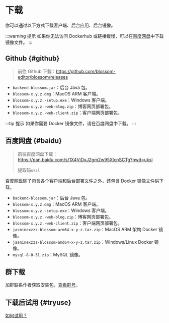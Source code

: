 <script setup lang="ts">
import { onMounted } from 'vue'
import { info } from '../../scripts/stat-api'

onMounted(() => {
  info()
})
</script>

# 下载

你可以通过以下方式下载客户端、后台应用、后台镜像。

:::warning 提示
如果你无法访问 Dockerhub 或链接缓慢，可以在[百度网盘](./download#baidu)中下载镜像文件。
:::

## Github {#github}

> 前往 Github 下载：https://github.com/blossom-editor/blossom/releases

<bl-img src="../../imgs/deploy/download_github.png" width="200px"/>

- `backend-blossom.jar`：后台 Java 包。
- `blossom-x.y.z.dmg`：MacOS ARM 客户端。
- `blossom-x.y.z.-setup.exe`：Windows 客户端。
- `blossom-x.y.z.-web-blog.zip`：博客网页部署包。
- `blossom-x.y.z.-web-client.zip`：客户端网页部署包。

:::tip 提示
如果你需要 Docker 镜像文件，请在百度网盘中下载。
:::

## 百度网盘 {#baidu}

> 前往百度网盘下载：https://pan.baidu.com/s/1X4ViDxJ2gm2w95XlcpSCTg?pwd=uksl
>
> 提取码`uksl`

<bl-img src="../../imgs/deploy/download_baidu.png" width="300px"/>

百度网盘除了包含各个客户端和后台部署文件之外，还包含 Docker 镜像文件供下载。

- `backend-blossom.jar`：后台 Java 包。
- `blossom-x.y.z.dmg`：MacOS ARM 客户端。
- `blossom-x.y.z.-setup.exe`：Windows 客户端。
- `blossom-x.y.z.-web-blog.zip`：博客网页部署包。
- `blossom-x.y.z.-web-client.zip`：客户端网页部署包。
- `jasminexzzz-blossom-arm64-x-y-z.tar.zip`：MacOS ARM 架构 Docker 镜像。
- `jasminexzzz-blossom-amd64-x-y-z.tar.zip`：Windows/Linux Docker 镜像。
- `mysql-8-0-31.zip`：MySQL 镜像。

## 群下载

加群联系作者获取安装包，[查看群号](./contact)。

## 下载后试用 {#tryuse}

[如何试用？](../tryuse)
